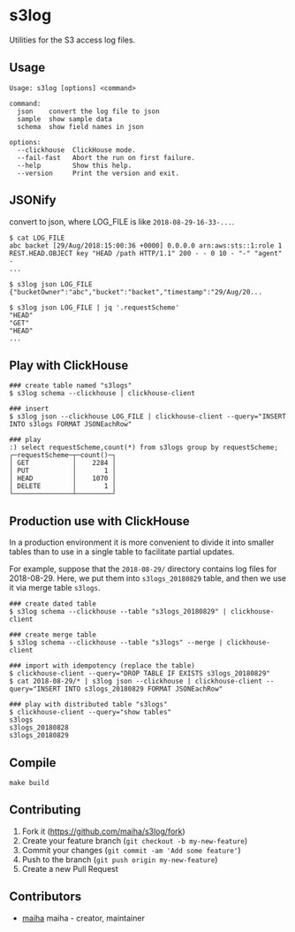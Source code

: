 # s3log

Utilities for the S3 access log files.

## Usage

```
Usage: s3log [options] <command>

command:
  json    convert the log file to json
  sample  show sample data
  schema  show field names in json
  
options:
  --clickhouse  ClickHouse mode.
  --fail-fast   Abort the run on first failure.
  --help        Show this help.
  --version     Print the version and exit.
```

## JSONify

convert to json, where LOG_FILE is like `2018-08-29-16-33-...`.

```console
$ cat LOG_FILE
abc backet [29/Aug/2018:15:00:36 +0000] 0.0.0.0 arn:aws:sts::1:role 1 REST.HEAD.OBJECT key "HEAD /path HTTP/1.1" 200 - - 0 10 - "-" "agent" -
...

$ s3log json LOG_FILE
{"bucketOwner":"abc","bucket":"backet","timestamp":"29/Aug/20...

$ s3log json LOG_FILE | jq '.requestScheme'
"HEAD"
"GET"
"HEAD"
...
```

## Play with ClickHouse

```console
### create table named "s3logs"
$ s3log schema --clickhouse | clickhouse-client

### insert
$ s3log json --clickhouse LOG_FILE | clickhouse-client --query="INSERT INTO s3logs FORMAT JSONEachRow"

### play
:) select requestScheme,count(*) from s3logs group by requestScheme;
┌─requestScheme─┬─count()─┐
│ GET           │    2284 │
│ PUT           │       1 │
│ HEAD          │    1070 │
│ DELETE        │       1 │
└───────────────┴─────────┘
```

## Production use with ClickHouse

In a production environment it is more convenient to divide it into
smaller tables than to use in a single table to facilitate partial updates.

For example, suppose that the `2018-08-29/` directory contains log files
for 2018-08-29. Here, we put them into `s3logs_20180829` table, and then
we use it via merge table `s3logs`.

```console
### create dated table
$ s3log schema --clickhouse --table "s3logs_20180829" | clickhouse-client

### create merge table
$ s3log schema --clickhouse --table "s3logs" --merge | clickhouse-client

### import with idempotency (replace the table)
$ clickhouse-client --query="DROP TABLE IF EXISTS s3logs_20180829"
$ cat 2018-08-29/* | s3log json --clickhouse | clickhouse-client --query="INSERT INTO s3logs_20180829 FORMAT JSONEachRow"

### play with distributed table "s3logs"
$ clickhouse-client --query="show tables"
s3logs
s3logs_20180828
s3logs_20180829
```

## Compile

```console
make build
```

## Contributing

1. Fork it (https://github.com/maiha/s3log/fork)
2. Create your feature branch (`git checkout -b my-new-feature`)
3. Commit your changes (`git commit -am 'Add some feature'`)
4. Push to the branch (`git push origin my-new-feature`)
5. Create a new Pull Request

## Contributors

- [maiha](https://github.com/maiha) maiha - creator, maintainer
